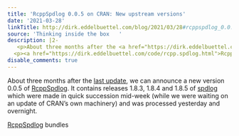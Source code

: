 ```yaml
---
title: 'RcppSpdlog 0.0.5 on CRAN: New upstream versions'
date: '2021-03-28'
linkTitle: http://dirk.eddelbuettel.com/blog/2021/03/28#rcppspdlog_0.0.5
source: 'Thinking inside the box   '
description: |2-
   <p>About three months after the <a href="https://dirk.eddelbuettel.com/blog/2020/12/11#rcppspdlog_0.0.4">last update</a>, we can announce a new version 0.0.5 of <a href="https://github.com/eddelbuettel/rcppspdlog">RcppSpdlog</a>. It contains releases 1.8.3, 1.8.4 and 1.8.5 of <a href="https://github.com/gabime/spdlog">spdlog</a> which were made in quick succession mid-week (while we were waiting on an update of CRAN’s own machinery) and was processed yesterday and overnight.</p>
  <p><a href="https://dirk.eddelbuettel.com/code/rcpp.spdlog.html">RcppSpdlog</a> bundles <a href="https://github.com ...
disable_comments: true
---
```

 <p>About three months after the <a href="https://dirk.eddelbuettel.com/blog/2020/12/11#rcppspdlog_0.0.4">last update</a>, we can announce a new version 0.0.5 of <a href="https://github.com/eddelbuettel/rcppspdlog">RcppSpdlog</a>. It contains releases 1.8.3, 1.8.4 and 1.8.5 of <a href="https://github.com/gabime/spdlog">spdlog</a> which were made in quick succession mid-week (while we were waiting on an update of CRAN’s own machinery) and was processed yesterday and overnight.</p>
<p><a href="https://dirk.eddelbuettel.com/code/rcpp.spdlog.html">RcppSpdlog</a> bundles <a href="https://github.com ...